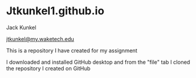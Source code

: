 # Jtkunkel1.github.io

Jack Kunkel 

jtkunkel@my.waketech.edu

This is a repository I have created for my assignment

I downloaded and installed GitHub desktop and from the "file" tab I cloned the repository I created on GitHub 